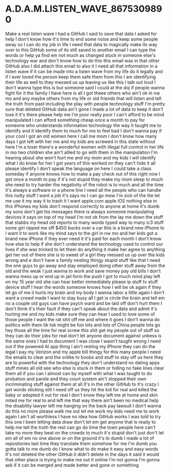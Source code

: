 # A.D.A.M.LISTEN_WAVE_8675309890
Make a real listen wave I had a GitHub I said to save that data I asked for help I don't know how it's time to end some noise and keep some people away so I can do my job in life I need that data to magically make its way over to this GitHub some of its still saved to another email I can type the words or help ya find em not much as changed stuck in someone else's technology war and don't know how to do this this email was in that other GitHub also I did attach this email to also it I need all that information in a listen wave if it can be made into a listen wave from my life do it legally and if I ever loved the person keep them safe them from this I am identifying their life as well to they messed us up leaving us like this I talk out loud I don't wanna type this is but someone said I could at the doj if people wanna fight for it the family I have here is all I got theee others who ain't ok in nw mo and any maybe others from my life or old friends that will listen and tell the truth from past including the play with people technology stuff I'm pretty sure that deleted GitHub data ain't gone I made a lot of data to keep it don't lose it it's there please help me I'm poor really poor I can't afford to be mind manipulated I can afford something cheap once a month to pay for someone who understands information technology the way it taught me to identify and it identify them to much for me to feel bad I don't wanna pay if your cool I got an old women here I call me mom I don't know how many days I got left with her me and my kids are screwed in this state without here I'm a loser there's a wonderful women with illegal full control in her life in mo two children she ain't allled to go with them in the manipulation I'm hearing about she won't hurt me and my mom and my kids I will identify what I do know for her  I got years of this worked on they can't hide it all please identify I don't speak the language on here I could take a class someday if anyone knows how to make a pay check out of this right now I got once a month to pay if it's not stupid they make my mom sleep to much she need to try harder the negativity of the robot is to much and all the time it's always a software or a phone line I need all the people who can handle this nutty stuff I want a job it's says no I can go mow I'm sick of the lite let me use it my way it to trash it I want apple.com apple iOS nothing else in this iPhones my kids don't respond correctly to anyone at home it's dumb my sons don't get his messages there is always someone manipulating devices it says on top of my head I'm not ok from the lay me down the stuff that stabbs my head old reports to many words typed way to many ic3 stuff some girl ripped me off $450 bucks over a car this is a brand new iPhone to I want it to work like my mind says to the girl in nw mo and her kids got a brand new iPhone if they ever need it it's paid for each month I don't know how else to help if she don't understand the technology used to control our lives if she was tricked to let them do anything it make her agree to anything get her out of there she is to sweet of a girl they messed us up over the kids wrong and e don't have a family nesting thingy stupid stuff like that I need the one guys to go away and stay employed doing other stuff away from the old and the weak I just wanna to work and save money pay old bills I don't wanna mess up or end up in jail form the push I got to much mind play left on my 15 year old she can hear better immediately please ip stuff tv stuff device stuff I hear the words someone knows how I will be ok again if they let go of me it hurts my brain and my body I wanna labor a little again I don't want a crowd made I want to stay busy all I get is circle the brain and tell em no a couple old guys can have psych ward and be laid off don't hurt them I don't think it's their fault if they can't speak about the data and admit it's hurting me and my kids make sure they can hear I used to love some of those people I want the rat shit off me and where it goes I don't wanna do politics with them tik tok might be fun lots and lots of China people lots go hey those all the time for real screw this shit get my people out of stuff so they can do their jobs for real don't let anyone document against unkess is the same ones I had to document I was close I wasn't taught wrong I need out if the powered AI app thing I ain't resting my iPhone they can do the legal I pay my Verizon and my apple bill thingy for this many people I need the emails to clear and the onlike tv boobs and stuff to stay off us here they are to powerful with the technology they don't understand no dating apps stuff mines all old see who else is stuck in them or hiding no fake lines clear them all if you can I almost can by myself with what I was taught to do probation and parole and they court system ain't stopped their own incriminating stuff against them at all it's in the other GitHub to it's crazy I got words sticking still I need off us they hit the kid for real and killed the baby or adopted it out for real I don't know they left me at home and skin mited me for real to and left me that way there ain't been no medical help the disability lawyer left me hanging on the back pay lawsuit I don't wanna do this no more please walk me out let me work my kids need me to work again I ain't all worthless I have no idea how GitHub works I was told to try this one I been letting data draw don't let em get anyone that is ready to help me tell the truth the rest can go do time the town people here can't take no more they beat on the crowds to much it's stupid don't just don't let em all of em no one above or on the ground it's to dumb I made a lot of repositories last time they translate them somehow for me I'm dumb you gotta talk to me dumb do I know what to do make it easy and easy words 
It's not deleted the other GitHub it didn't delete in the days it said it would that other place is trying to make me out it online I'm not gonna I'm gonna ask if it can be merged and made better and gone or something 
